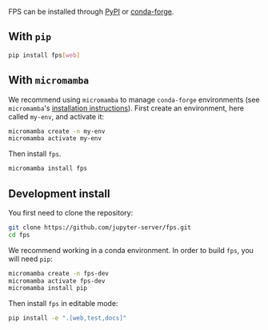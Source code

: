 FPS can be installed through [PyPI](https://pypi.org) or [conda-forge](https://conda-forge.org).

## With `pip`

```bash
pip install fps[web]
```

## With `micromamba`

We recommend using `micromamba` to manage `conda-forge` environments (see `micromamba`'s
[installation instructions](https://mamba.readthedocs.io/en/latest/installation/micromamba-installation.html)).
First create an environment, here called `my-env`, and activate it:
```bash
micromamba create -n my-env
micromamba activate my-env
```
Then install `fps`.

```bash
micromamba install fps
```

## Development install

You first need to clone the repository:
```bash
git clone https://github.com/jupyter-server/fps.git
cd fps
```
We recommend working in a conda environment. In order to build `fps`, you will need
`pip`:
```bash
micromamba create -n fps-dev
micromamba activate fps-dev
micromamba install pip
```
Then install `fps` in editable mode:
```bash
pip install -e ".[web,test,docs]"
```
